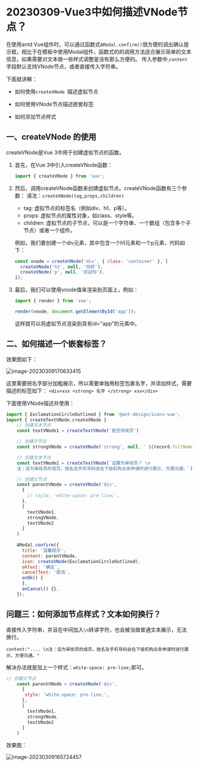 # 20230309-Vue3中如何描述VNode节点？

在使用antd Vue组件时，可以通过函数式`AModal.confirm()`很方便的调出确认提示框，相比于在模板中使用Modal组件，函数式的的调用方法适合展示简单的文本信息，如果需要对文本做一些样式调整是没有那么方便的。 传入参数中,`content`字段默认支持VNode节点，或者直接传入字符串。

下面就讲解：

- 如何使用`createVNode `描述虚拟节点

- 如何使用VNode节点描述嵌套标签
- 如何添加节点样式

## 一、createVNode 的使用

createVNode是Vue 3中用于创建虚拟节点的函数。

1. 首先，在Vue 3中引入createVNode函数：

   ```js
   import { createVNode } from 'vue';
   ```

2. 然后，调用createVNode函数来创建虚拟节点。createVNode函数有三个参数：
   语法：`createVNode(tag,props,children)`

   - tag: 虚拟节点的标签名（例如div、h1、p等）。
   - props: 虚拟节点的属性对象，如class、style等。
   - children: 虚拟节点的子节点，可以是一个字符串、一个数组（包含多个子节点）或者一个组件。

   例如，我们要创建一个div元素，其中包含一个h1元素和一个p元素，代码如下：

   ```js
   const vnode = createVNode('div', { class: 'container' }, [
     createVNode('h1', null, '你好'),
     createVNode('p', null, '欢迎你'),
   ]);
   ```

3. 最后，我们可以使用vnode值来渲染到页面上，例如：

   ```js
   import { render } from 'vue';
   
   render(vnode, document.getElementById('app'));
   ```

   这样就可以将虚拟节点渲染到具有id="app"的元素中。

## 二、如何描述一个嵌套标签？

效果图如下：

![image-20230309170633415](https://s2.loli.net/2023/03/09/uqYLCs5tWGBONo8.png)

这里需要把名字部分加粗展示，所以需要单独用标签包裹名字，并添加样式，需要描述的标签如下：
`<div>xxx <strong> 名字 </strong> xxx</div>`

下面使用VNode描述并使用：

```js
import { ExclamationCircleOutlined } from '@ant-design/icons-vue';	
import { createTextVNode,createVNode } 
	// 创建文本节点
    const textVNode1 = createTextVNode('是否将成员')

    // 创建子节点
    const strongVNode = createVNode('strong', null, ` ${record.fullName} `)

    // 创建文本节点
    const textVNode2 = createTextVNode(`设置为审核员？ \n
    注：设为审核员的成员，姓名及手机号码会在下级机构业务申请时进行展示，方便沟通。`)

    // 创建父节点
    const parentVNode = createVNode('div', 
      {
        // style: 'white-space: pre-line;',
      }, 
      [
        textVNode1,
        strongVNode,
        textVNode2
      ]
    )
    
    AModal.confirm({
      title: '温馨提示',
      content: parentVNode,
      icon: createVNode(ExclamationCircleOutlined),
      okText: '确定',
      cancelText: '取消',
      onOk() {
      },
      onCancel() {},
    });
```



## 问题三：如何添加节点样式？文本如何换行？

直接传入字符串，并且在中间加入`\n`转译字符，也会被当做普通文本展示，无法换行。

```
content:".... \n注：设为审核员的成员，姓名及手机号码会在下级机构业务申请时进行展示，方便沟通。"
```

解决办法就是加上一个样式：`white-space: pre-line;`即可。

```js
// 创建父节点
    const parentVNode = createVNode('div', 
      {
       style: 'white-space: pre-line;',
      }, 
      [
        textVNode1,
        strongVNode,
        textVNode2
      ]
    )
```

效果图：

![image-20230309165724457](https://s2.loli.net/2023/03/09/L8DMcPAf4Sht3Bl.png)